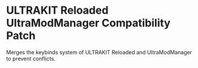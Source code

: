 # ULTRAKIT Reloaded UltraModManager Compatibility Patch

Merges the keybinds system of ULTRAKIT Reloaded and UltraModManager to prevent conflicts.
